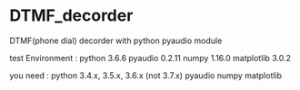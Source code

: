# DTMF_decorder
DTMF(phone dial) decorder with python pyaudio module

test Environment :
  python 3.6.6
  pyaudio 0.2.11
  numpy 1.16.0
  matplotlib 3.0.2
  
you need : 
  python 3.4.x, 3.5.x, 3.6.x (not 3.7.x)
  pyaudio 
  numpy
  matplotlib
